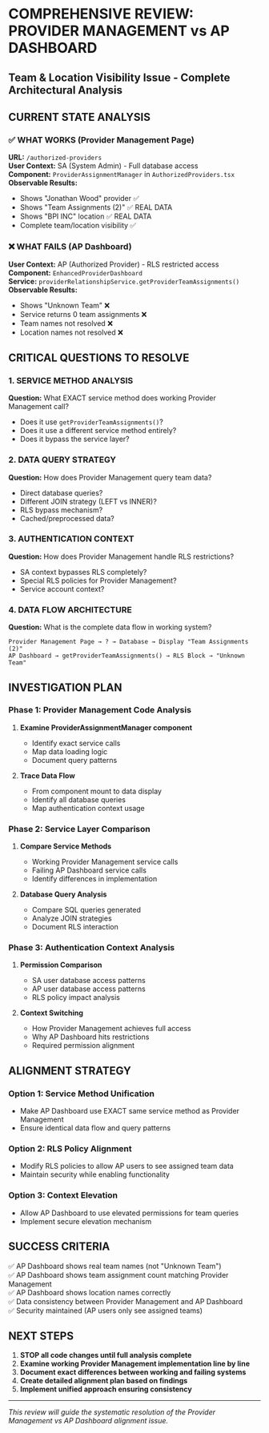 # COMPREHENSIVE REVIEW: PROVIDER MANAGEMENT vs AP DASHBOARD
## Team & Location Visibility Issue - Complete Architectural Analysis

## CURRENT STATE ANALYSIS

### ✅ WHAT WORKS (Provider Management Page)
**URL:** `/authorized-providers`  
**User Context:** SA (System Admin) - Full database access  
**Component:** `ProviderAssignmentManager` in `AuthorizedProviders.tsx`  
**Observable Results:**
- Shows "Jonathan Wood" provider ✅
- Shows "Team Assignments (2)" ✅ REAL DATA
- Shows "BPI INC" location ✅ REAL DATA  
- Complete team/location visibility ✅

### ❌ WHAT FAILS (AP Dashboard)
**User Context:** AP (Authorized Provider) - RLS restricted access  
**Component:** `EnhancedProviderDashboard`  
**Service:** `providerRelationshipService.getProviderTeamAssignments()`  
**Observable Results:**
- Shows "Unknown Team" ❌
- Service returns 0 team assignments ❌  
- Team names not resolved ❌
- Location names not resolved ❌

## CRITICAL QUESTIONS TO RESOLVE

### 1. SERVICE METHOD ANALYSIS
**Question:** What EXACT service method does working Provider Management call?
- Does it use `getProviderTeamAssignments()`?
- Does it use a different service method entirely?
- Does it bypass the service layer?

### 2. DATA QUERY STRATEGY
**Question:** How does Provider Management query team data?
- Direct database queries?
- Different JOIN strategy (LEFT vs INNER)?
- RLS bypass mechanism?
- Cached/preprocessed data?

### 3. AUTHENTICATION CONTEXT
**Question:** How does Provider Management handle RLS restrictions?
- SA context bypasses RLS completely?
- Special RLS policies for Provider Management?
- Service account context?

### 4. DATA FLOW ARCHITECTURE
**Question:** What is the complete data flow in working system?
```
Provider Management Page → ? → Database → Display "Team Assignments (2)"
AP Dashboard → getProviderTeamAssignments() → RLS Block → "Unknown Team"
```

## INVESTIGATION PLAN

### Phase 1: Provider Management Code Analysis
1. **Examine ProviderAssignmentManager component**
   - Identify exact service calls
   - Map data loading logic
   - Document query patterns

2. **Trace Data Flow**
   - From component mount to data display
   - Identify all database queries
   - Map authentication context usage

### Phase 2: Service Layer Comparison  
1. **Compare Service Methods**
   - Working Provider Management service calls
   - Failing AP Dashboard service calls
   - Identify differences in implementation

2. **Database Query Analysis**
   - Compare SQL queries generated
   - Analyze JOIN strategies
   - Document RLS interaction

### Phase 3: Authentication Context Analysis
1. **Permission Comparison**
   - SA user database access patterns
   - AP user database access patterns  
   - RLS policy impact analysis

2. **Context Switching**
   - How Provider Management achieves full access
   - Why AP Dashboard hits restrictions
   - Required permission alignment

## ALIGNMENT STRATEGY

### Option 1: Service Method Unification
- Make AP Dashboard use EXACT same service method as Provider Management
- Ensure identical data flow and query patterns

### Option 2: RLS Policy Alignment  
- Modify RLS policies to allow AP users to see assigned team data
- Maintain security while enabling functionality

### Option 3: Context Elevation
- Allow AP Dashboard to use elevated permissions for team queries
- Implement secure elevation mechanism

## SUCCESS CRITERIA
✅ AP Dashboard shows real team names (not "Unknown Team")  
✅ AP Dashboard shows team assignment count matching Provider Management  
✅ AP Dashboard shows location names correctly  
✅ Data consistency between Provider Management and AP Dashboard  
✅ Security maintained (AP users only see assigned teams)  

## NEXT STEPS
1. **STOP all code changes until full analysis complete**
2. **Examine working Provider Management implementation line by line**
3. **Document exact differences between working and failing systems**
4. **Create detailed alignment plan based on findings**
5. **Implement unified approach ensuring consistency**

---
*This review will guide the systematic resolution of the Provider Management vs AP Dashboard alignment issue.*
